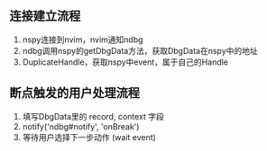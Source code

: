 
## 连接建立流程

1. nspy连接到nvim，nvim通知ndbg
2. ndbg调用nspy的getDbgData方法，获取DbgData在nspy中的地址
3. DuplicateHandle，获取nspy中event，属于自己的Handle

## 断点触发的用户处理流程

1. 填写DbgData里的 record, context 字段
2. notify('ndbg#notify', 'onBreak')
3. 等待用户选择下一步动作 (wait event)
